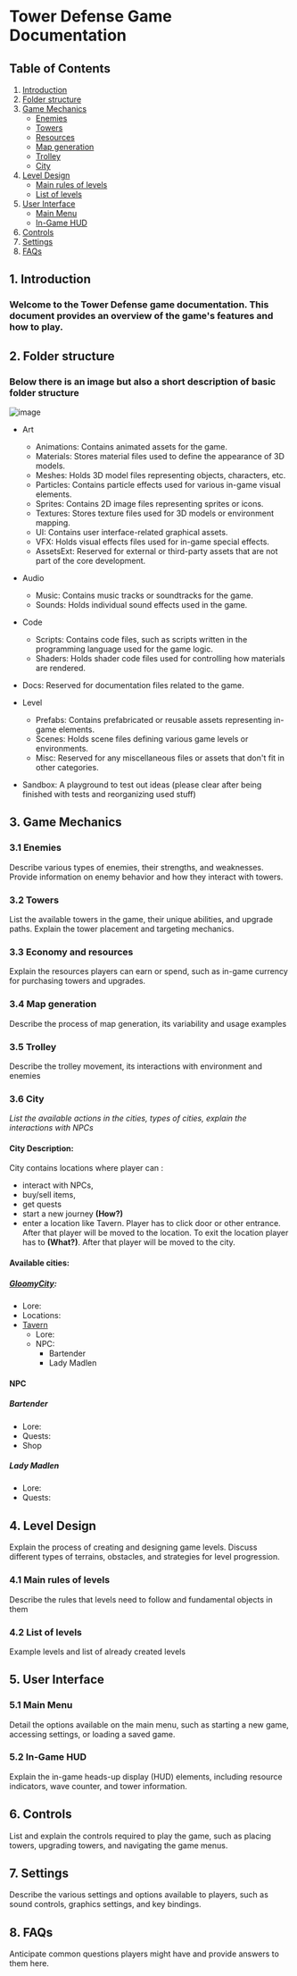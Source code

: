 
# Tower Defense Game Documentation  
## Table of Contents  
1. [Introduction](#introduction) 
2. [Folder structure](#folder-structure)
3. [Game Mechanics](#game-mechanics) 
	- [Enemies](#enemies) 
	- [Towers](#towers) 
	- [Resources](#resources)
  	- [Map generation](#map-generation)
  	- [Trolley](#trolley)
  	- [City](#city)
4. [Level Design](#level-design)
  	- [Main rules of levels](#level-rules)
  	- [List of levels](#level-list)
5. [User Interface](#user-interface) 
	- [Main Menu](#main-menu) 
	- [In-Game HUD](#in-game-hud) 
6. [Controls](#controls) 
7. [Settings](#settings) 
8. [FAQs](#faqs) 

## 1. Introduction <a name="introduction"></a> 
### Welcome to the Tower Defense game documentation. This document provides an overview of the game's features and how to play. 

## 2. Folder structure <a name="folder-structure"></a> 
### Below there is an image but also a short description of basic folder structure

![image](https://github.com/PipelonDevs/TowerDefence/assets/95643408/fe61b5ae-94b6-499d-a3d9-788153359e54)

- Art

   - Animations: Contains animated assets for the game.
   - Materials: Stores material files used to define the appearance of 3D models.
   - Meshes: Holds 3D model files representing objects, characters, etc.
   - Particles: Contains particle effects used for various in-game visual elements.
   - Sprites: Contains 2D image files representing sprites or icons.
   - Textures: Stores texture files used for 3D models or environment mapping.
   - UI: Contains user interface-related graphical assets.
   - VFX: Holds visual effects files used for in-game special effects.
   - AssetsExt: Reserved for external or third-party assets that are not part of the core development.

- Audio
   - Music: Contains music tracks or soundtracks for the game.
   - Sounds: Holds individual sound effects used in the game.

- Code
   - Scripts: Contains code files, such as scripts written in the programming language used for the game logic.
   - Shaders: Holds shader code files used for controlling how materials are rendered.

- Docs: Reserved for documentation files related to the game.

- Level
   - Prefabs: Contains prefabricated or reusable assets representing in-game elements.
   - Scenes: Holds scene files defining various game levels or environments.
   - Misc: Reserved for any miscellaneous files or assets that don't fit in other categories.
     
- Sandbox: A playground to test out ideas (please clear after being finished with tests and reorganizing used stuff)

## 3. Game Mechanics <a name="game-mechanics"></a> 
  ### 3.1 Enemies <a name="enemies"></a> 
Describe various types of enemies, their strengths, and weaknesses. Provide information on enemy behavior and how they interact with towers. 
  ### 3.2 Towers <a name="towers"></a> 
List the available towers in the game, their unique abilities, and upgrade paths. Explain the tower placement and targeting mechanics. 
### 3.3 Economy and resources <a name="resources"></a> 
Explain the resources players can earn or spend, such as in-game currency for purchasing towers and upgrades. 
### 3.4 Map generation <a name="map-generation"></a>
Describe the process of map generation, its variability and usage examples
### 3.5 Trolley <a name="trolley"></a>
Describe the trolley movement, its interactions with environment and enemies

### 3.6 City <a name="city"></a>
_List the available actions in the cities, types of cities, explain the interactions with NPCs_

#### City Description:
City contains locations where player can :
- interact with NPCs, 
- buy/sell items, 
- get quests
- start a new journey **(How?)** 
- enter a location like Tavern. Player has to click door or other entrance. After that player will be moved to the location. To exit the location player has to **(What?)**. After that player will be moved to the city.

#### Available cities:
##### [GloomyCity](TowerDefence/Assets/Art/Textures/darkFantasy%20-%20Tavern%20and%20the%20Moon.png):
- Lore:
- Locations:
 - [Tavern](TowerDefence/Assets/Art/Textures/Pixel_Art_dark_fantasy_pixel_art_big_tavern_with_a_lot_of_spac_0.jpg)
   - Lore:
   - NPC:
     - Bartender
     - Lady Madlen

#### NPC
##### Bartender
- Lore:
- Quests:
- Shop
##### Lady Madlen
- Lore:
- Quests:

## 4. Level Design <a name="level-design"></a> 
Explain the process of creating and designing game levels. Discuss different types of terrains, obstacles, and strategies for level progression. 
### 4.1 Main rules of levels <a name="level-rules"></a> 
Describe the rules that levels need to follow and fundamental objects in them
### 4.2 List of levels <a name="level-list"></a> 
Example levels and list of already created levels
## 5. User Interface <a name="user-interface"></a> 
### 5.1 Main Menu <a name="main-menu"></a> 
Detail the options available on the main menu, such as starting a new game, accessing settings, or loading a saved game. 
### 5.2 In-Game HUD <a name="in-game-hud"></a> 
Explain the in-game heads-up display (HUD) elements, including resource indicators, wave counter, and tower information. 
## 6. Controls <a name="controls"></a> 
List and explain the controls required to play the game, such as placing towers, upgrading towers, and navigating the game menus. 
## 7. Settings <a name="settings"></a> 
Describe the various settings and options available to players, such as sound controls, graphics settings, and key bindings. 
## 8. FAQs <a name="faqs"></a> 
Anticipate common questions players might have and provide answers to them here. 
